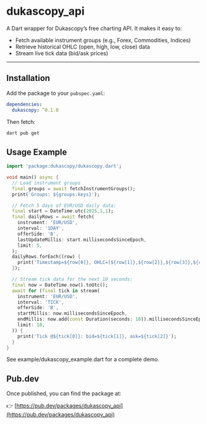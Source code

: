 # dukascopy_api

A Dart wrapper for Dukascopy’s free charting API. It makes it easy to:

- Fetch available instrument groups (e.g., Forex, Commodities, Indices)  
- Retrieve historical OHLC (open, high, low, close) data  
- Stream live tick data (bid/ask prices)  

---

## Installation

Add the package to your `pubspec.yaml`:

```yaml
dependencies:
  dukascopy: ^0.1.0
  ```
Then fetch:
```bash
dart pub get
```
## Usage Example

```Dart
import 'package:dukascopy/dukascopy.dart';

void main() async {
  // Load instrument groups
  final groups = await fetchInstrumentGroups();
  print('Groups: ${groups.keys}');

  // Fetch 5 days of EUR/USD daily data:
  final start = DateTime.utc(2025,1,1);
  final dailyRows = await fetch(
    instrument: 'EUR/USD',
    interval: '1DAY',
    offerSide: 'B',
    lastUpdateMillis: start.millisecondsSinceEpoch,
    limit: 5,
  );
  dailyRows.forEach((row) {
    print('Timestamp=${row[0]}, OHLC=[${row[1]},${row[2]},${row[3]},${row[4]}], vol=${row[5]}');
  });

  // Stream tick data for the next 10 seconds:
  final now = DateTime.now().toUtc();
  await for (final tick in stream(
    instrument: 'EUR/USD',
    interval: 'TICK',
    offerSide: 'B',
    startMillis: now.millisecondsSinceEpoch,
    endMillis: now.add(const Duration(seconds: 10)).millisecondsSinceEpoch,
    limit: 10,
  )) {
    print('Tick @${tick[0]}: bid=${tick[1]}, ask=${tick[2]}');
  }
}
```
See example/dukascopy_example.dart for a complete demo.

## Pub.dev

Once published, you can find the package at:

👉 [https://pub.dev/packages/dukascopy_api](https://pub.dev/packages/dukascopy_api)
